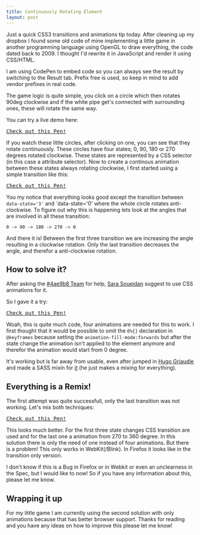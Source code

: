 ```yaml
---
title: Continuously Rotating Element
layout: post
---
```


Just a quick CSS3 transitions and animations tip today. After cleaning up my dropbox I found some old code of mine implementing a little game in another programming language using OpenGL to draw everything, the code dated back to 2009. I thought I'd rewrite it in JavaScript and render it using CSS/HTML.

<aside>I am using CodePen to embed code so you can always see the result by switching to the Result tab. Prefix free is used, so keep in mind to add vendor prefixes in real code.</aside>

The game logic is quite simple, you click on a circle which then rotates 90deg clockwise and if the white pipe get's connected with surrounding ones, these will rotate the same way.

You can try a live demo here:
<pre class="codepen" data-height="740" data-type="result" data-href="JjBhk" data-user="FWeinb" data-safe="true"><code></code><a href="http://codepen.io/FWeinb/pen/JjBhk">Check out this Pen!</a></pre>

If you watch these little circles, after clicking on one, you can see that they rotate continuously. These circles have four states;  0, 90, 180 or 270 degrees rotated clockwise. These states are represented by a CSS selector (in this case a attribute selector). Now to create a continous animation between these states always rotating clockwise, I first started using a simple transition like this:

<pre class="codepen" data-height="300" data-type="css" data-href="e41290586d3c2579ef0c90f44fbae956" data-user="FWeinb" data-safe="true"><code></code><a href="http://codepen.io/FWeinb/pen/bJCfo">Check out this Pen!</a></pre>

You my notice that everything looks good except the transition between `data-state='3'` and `data-state='0' where the whole circle rotates anti-clockwise.
To figure out why this is happening lets look at the angles that are involved in all these transition:

`0 -> 90 -> 180 -> 270 -> 0`

And there it is! Between the first three transition we are increasing the angle resulting in a clockwise rotation. Only the last transition decreases the angle, and therefor a anti-clockwise rotation.


## How to solve it?

After asking the [#4ae9b8 Team](4ae9b8.com) for help, [Sara Soueidan](http://sarasoueidan.com/) suggest to use CSS animations for it.

So I gave it a try:
<pre class="codepen" data-height="300" data-type="css" data-href="2adb7073fca4e81afe331cce079f2b62" data-user="FWeinb" data-safe="true"><code></code><a href="http://codepen.io/FWeinb/pen/vhzyg">Check out this Pen!</a></pre>

Woah, this is quite much code, four animations are needed for this to work. I first thought that it would be possible to omit the `0%{}` declaration in `@keyframes` because setting the `animation-fill-mode:forwards` but after the state change the animation isn't applied to the element anymore and therefor the animation would start from 0 degree.

It's working but is far away from usable, even after jumped in [Hugo Griaudle](http://hugogiraudel.com/) and made a SASS mixin for [it](http://jsfiddle.net/TD8zW/2/) (he just makes a mixing for everything).

## Everything is a Remix!

The first attempt was quite successfull, only the last transition was not working. Let's mix both techniques:
<pre class="codepen" data-height="300" data-type="css" data-href="5d8005ffc8efe242917b7df6ea9de016" data-user="FWeinb" data-safe="true"><code></code><a href="http://codepen.io/FWeinb/pen/HnFJd">Check out this Pen!</a></pre>

This looks much better. For the first three state changes CSS transition are used and for the last one a animation from 270 to 360 degree.
In this solution there is only the need of one instead of four animations. But there is a problem! This only works in WebKit(/Blink). In Firefox it looks like in the transition only version.

<aside>I don't know if this is a Bug in Firefox or in Webkit or even an unclearness in the Spec, but I would like to now! So if you have any information about this, please let me know.</aside>

## Wrapping it up

For my little game I am currently using the second solution with only animations because that has better browser support.
Thanks for reading and you have any ideas on how to improve this please let me know!


<script async src="http://codepen.io/assets/embed/ei.js"></script>
